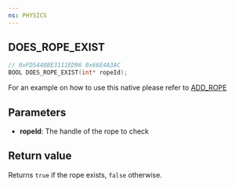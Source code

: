 ```yaml
---
ns: PHYSICS
---
```

## DOES_ROPE_EXIST

```c
// 0xFD5448BE3111ED96 0x66E4A3AC
BOOL DOES_ROPE_EXIST(int* ropeId);
```

For an example on how to use this native please refer to [ADD_ROPE](#_0xE832D760399EB220)

## Parameters
* **ropeId**: The handle of the rope to check

## Return value
Returns `true` if the rope exists, `false` otherwise.
